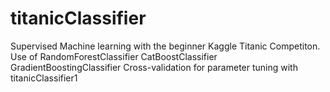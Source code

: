 # titanicClassifier

Supervised Machine learning with the beginner Kaggle Titanic Competiton.
Use of 
RandomForestClassifier
CatBoostClassifier
GradientBoostingClassifier
Cross-validation for parameter tuning with titanicClassifier1
